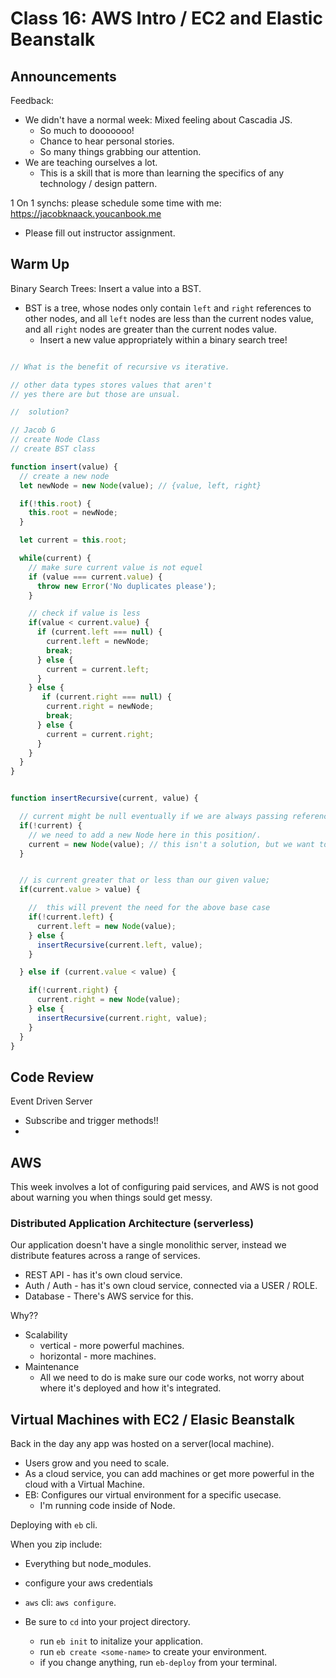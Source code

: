 # Class 16: AWS Intro / EC2 and Elastic Beanstalk

## Announcements

Feedback:

* We didn't have a normal week: Mixed feeling about Cascadia JS.
  * So much to dooooooo!
  * Chance to hear personal stories.
  * So many things grabbing our attention.
* We are teaching ourselves a lot.
  * This is a skill that is more than learning the specifics of any technology / design pattern.

1 On 1 synchs: please schedule some time with me: https://jacobknaack.youcanbook.me
  
* Please fill out instructor assignment.

## Warm Up

Binary Search Trees: Insert a value into a BST.

* BST is a tree, whose nodes only contain `left` and `right` references to other nodes, and all `left` nodes are less than the current nodes value, and all `right` nodes are greater than the current nodes value.
  * Insert a new value appropriately within a binary search tree!

```js

// What is the benefit of recursive vs iterative.

// other data types stores values that aren't
// yes there are but those are unsual.

//  solution?

// Jacob G
// create Node Class
// create BST class

function insert(value) {
  // create a new node
  let newNode = new Node(value); // {value, left, right}

  if(!this.root) {
    this.root = newNode;
  }

  let current = this.root;

  while(current) {
    // make sure current value is not equel
    if (value === current.value) {
      throw new Error('No duplicates please');
    }

    // check if value is less
    if(value < current.value) {
      if (current.left === null) {
        current.left = newNode;
        break;
      } else {
        current = current.left;
      }
    } else {
       if (current.right === null) {
        current.right = newNode;
        break;
      } else {
        current = current.right;
      }
    }
  }
}


function insertRecursive(current, value) {

  // current might be null eventually if we are always passing references recusively
  if(!current) {
    // we need to add a new Node here in this position/.
    current = new Node(value); // this isn't a solution, but we want to set the reference that current points to.
  }


  // is current greater that or less than our given value;  
  if(current.value > value) {

    //  this will prevent the need for the above base case
    if(!current.left) {
      current.left = new Node(value);
    } else {
      insertRecursive(current.left, value);
    }

  } else if (current.value < value) {

    if(!current.right) {
      current.right = new Node(value);
    } else {
      insertRecursive(current.right, value);
    }
  }
}
```

## Code Review

Event Driven Server

* Subscribe and trigger methods!!
* 

## AWS

This week involves a lot of configuring paid services, and AWS is not good about warning you when things sould get messy.

### Distributed Application Architecture (serverless)

Our application doesn't have a single monolithic server, instead we distribute features across a range of services.

* REST API - has it's own cloud service.
* Auth / Auth - has it's own cloud service, connected via a USER / ROLE.
* Database - There's AWS service for this.

Why??

* Scalability
  * vertical - more powerful machines.
  * horizontal - more machines.
* Maintenance
  * All we need to do is make sure our code works, not worry about where it's deployed and how it's integrated.

## Virtual Machines with EC2 / Elasic Beanstalk

Back in the day any app was hosted on a server(local machine).
* Users grow and you need to scale.
* As a cloud service, you can add machines or get more powerful in the cloud with a Virtual Machine.
* EB: Configures our virtual environment for a specific usecase.
  * I'm running code inside of Node.

Deploying with `eb` cli.

When you zip include:
 * Everything but node_modules.

* configure your aws credentials
* `aws` cli:  `aws configure`.
* Be sure to `cd` into your project directory.
  * run `eb init` to initalize your application.
  * run `eb create <some-name>` to create your environment.
  * if you change anything, run `eb-deploy` from your terminal.
